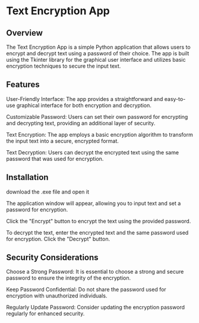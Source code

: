 # Text Encryption App

## Overview
The Text Encryption App is a simple Python application that allows users to encrypt and decrypt text using a password of their choice. The app is built using the Tkinter library for the graphical user interface and utilizes basic encryption techniques to secure the input text.

## Features
User-Friendly Interface: The app provides a straightforward and easy-to-use graphical interface for both encryption and decryption.

Customizable Password: Users can set their own password for encrypting and decrypting text, providing an additional layer of security.

Text Encryption: The app employs a basic encryption algorithm to transform the input text into a secure, encrypted format.

Text Decryption: Users can decrypt the encrypted text using the same password that was used for encryption.

## Installation
download the .exe file and open it

The application window will appear, allowing you to input text and set a password for encryption.

Click the "Encrypt" button to encrypt the text using the provided password.

To decrypt the text, enter the encrypted text and the same password used for encryption. Click the "Decrypt" button.


## Security Considerations
Choose a Strong Password: It is essential to choose a strong and secure password to ensure the integrity of the encryption.

Keep Password Confidential: Do not share the password used for encryption with unauthorized individuals.

Regularly Update Password: Consider updating the encryption password regularly for enhanced security.
